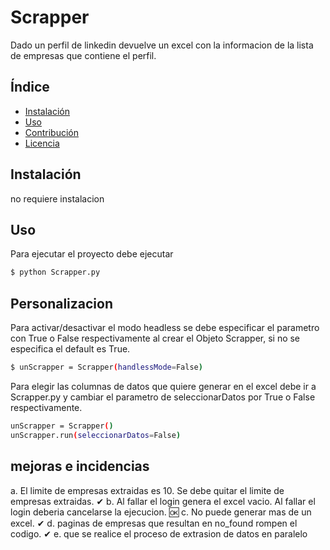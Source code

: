 # Scrapper
Dado un perfil de linkedin devuelve un excel con la informacion de la lista de empresas que contiene el perfil.

## Índice

- [Instalación](#instalación)
- [Uso](#uso)
- [Contribución](#contribución)
- [Licencia](#licencia)

## Instalación
no requiere instalacion

## Uso
Para ejecutar el proyecto debe ejecutar

```bash
$ python Scrapper.py
```

## Personalizacion

Para activar/desactivar el modo headless se debe especificar  el parametro con True o False respectivamente
al crear el Objeto Scrapper, si no se especifica el default es True.

```bash
$ unScrapper = Scrapper(handlessMode=False)
```

Para elegir las columnas de datos que quiere generar en el excel debe ir a Scrapper.py y cambiar el parametro de 
seleccionarDatos por True o False respectivamente. 

```bash
unScrapper = Scrapper()
unScrapper.run(seleccionarDatos=False)
```

## mejoras e incidencias

a. El limite de empresas extraidas es 10. Se debe quitar el limite de empresas extraidas. ✔
b. Al fallar el login genera el excel vacio. Al fallar el login deberia cancelarse la ejecucion. 🆗
c. No puede generar mas de un excel. ✔
d. paginas de empresas que resultan en no_found rompen el codigo. ✔
e. que se realice el proceso de extrasion de datos en paralelo